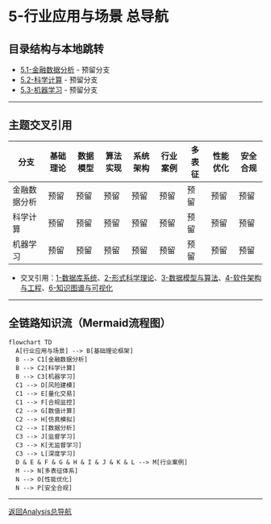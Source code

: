 # 5-行业应用与场景 总导航

## 目录结构与本地跳转

- [5.1-金融数据分析](5.1-金融数据分析/README.md) - 预留分支
- [5.2-科学计算](5.2-科学计算/README.md) - 预留分支
- [5.3-机器学习](5.3-机器学习/README.md) - 预留分支

---

## 主题交叉引用

| 分支      | 基础理论 | 数据模型 | 算法实现 | 系统架构 | 行业案例 | 多表征 | 性能优化 | 安全合规 |
|-----------|----------|----------|----------|----------|----------|--------|----------|----------|
| 金融数据分析| 预留   | 预留     | 预留     | 预留     | 预留     | 预留   | 预留     | 预留     |
| 科学计算  | 预留     | 预留     | 预留     | 预留     | 预留     | 预留   | 预留     | 预留     |
| 机器学习  | 预留     | 预留     | 预留     | 预留     | 预留     | 预留   | 预留     | 预留     |

- 交叉引用：[1-数据库系统](../1-数据库系统/README.md)、[2-形式科学理论](../2-形式科学理论/README.md)、[3-数据模型与算法](../3-数据模型与算法/README.md)、[4-软件架构与工程](../4-软件架构与工程/README.md)、[6-知识图谱与可视化](../6-知识图谱与可视化/README.md)

---

## 全链路知识流（Mermaid流程图）

```mermaid
flowchart TD
  A[行业应用与场景] --> B[基础理论框架]
  B --> C1[金融数据分析]
  B --> C2[科学计算]
  B --> C3[机器学习]
  C1 --> D[风险建模]
  C1 --> E[量化交易]
  C1 --> F[合规监控]
  C2 --> G[数值计算]
  C2 --> H[仿真模拟]
  C2 --> I[数据分析]
  C3 --> J[监督学习]
  C3 --> K[无监督学习]
  C3 --> L[深度学习]
  D & E & F & G & H & I & J & K & L --> M[行业案例]
  M --> N[多表征体系]
  N --> O[性能优化]
  N --> P[安全合规]
```

---

[返回Analysis总导航](../README.md)
